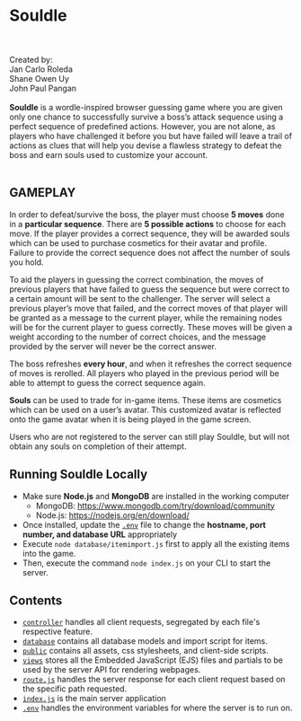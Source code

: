 # Souldle

<br><br>
Created by: <br>
Jan Carlo Roleda <br>
Shane Owen Uy <br>
John Paul Pangan <br>
<br>
**Souldle** is a wordle-inspired browser guessing game where you are given only one chance to successfully survive a boss’s attack sequence using a perfect sequence of predefined actions. However, you are not alone, as players who have challenged it before you but have failed will leave a trail of actions as clues that will help you devise a flawless strategy to defeat the boss and earn souls used to customize your account.
<br><br>

## GAMEPLAY
In order to defeat/survive the boss, the player must choose **5 moves** done in a **particular sequence**. There are **5 possible actions** to choose for each move. If the player provides a correct sequence, they will be awarded souls which can be used to purchase cosmetics for their avatar and profile. Failure to provide the correct sequence does not affect the number of souls you hold.

To aid the players in guessing the correct combination, the moves of previous players that have failed to guess the sequence but were correct to a certain amount will be sent to the challenger. The server will select a previous player’s move that failed, and the correct moves of that player will be granted as a message to the current player, while the remaining nodes will be for the current player to guess correctly. These moves will be given a weight according to the number of correct choices, and the message provided by the server will never be the correct answer.

The boss refreshes **every hour**, and when it refreshes the correct sequence of moves is rerolled. All players who played in the previous period will be able to attempt to guess the correct sequence again.

**Souls** can be used to trade for in-game items. These items are cosmetics which can be used on a user’s avatar. This customized avatar is reflected onto the game avatar when it is being played in the game screen. 

Users who are not registered to the server can still play Souldle, but will not obtain any souls on completion of their attempt.

## Running Souldle Locally
- Make sure **Node.js** and **MongoDB** are installed in the working computer
	- MongoDB: https://www.mongodb.com/try/download/community
	- Node.js: https://nodejs.org/en/download/
- Once installed, update the [`.env`](/.env) file to change the **hostname, port number, and database URL** appropriately
- Execute `node database/itemimport.js` first to apply all the existing items into the game.
- Then, execute the command `node index.js` on your CLI to start the server.

## Contents
- [`controller`](/controller) handles all client requests, segregated by each file's respective feature.
- [`database`](/database) contains all database models and import script for items.
- [`public`](/public) contains all assets, css stylesheets, and client-side scripts.
- [`views`](/views) stores all the Embedded JavaScript (EJS) files and partials to be used by the server API for rendering webpages.
- [`route.js`](/route.js) handles the server response for each client request based on the specific path requested.
- [`index.js`](/index.js) is the main server application
- [`.env`](/.env) handles the environment variables for where the server is to run on.

